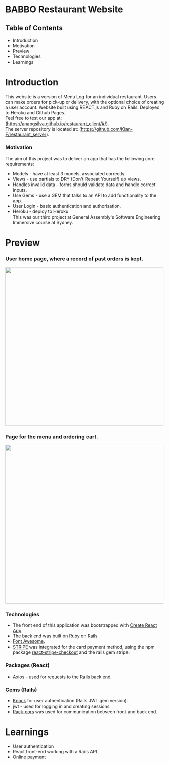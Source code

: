 # BABBO Restaurant Website

## Table of Contents
- Introduction
- Motivation
- Preview
- Technologies
- Learnings


# Introduction
This website is a version of Menu Log for an individual restaurant. Users can make orders for pick-up or delivery, with the optional choice of creating a user account. Website built using REACT.js and Ruby on Rails. Deployed to Heroku and Github Pages.\
Feel free to test our app at: (https://anapgsilva.github.io/restaurant_client/#/).  
The server repository is located at: (https://github.com/Kian-F/restaurant_server).

### Motivation
The aim of this project was to deliver an app that has the following core requirements:
- Models - have at least 3 models, associated correctly.
- Views - use partials to DRY (Don't Repeat Yourself) up views.
- Handles invalid data - forms should validate data and handle correct inputs.
- Use Gems - use a GEM that talks to an API to add functionality to the app.
- User Login - basic authentication and authorisation.
- Heroku - deploy to Heroku.\
This was our third project at General Assembly's Software Engineering Immersive course at Sydney.

# Preview

### User home page, where a record of past orders is kept.

<img src="https://anapgsilva.github.io/restaurant_client/babbo-home.png" width="500">

### Page for the menu and ordering cart.

<img src="https://anapgsilva.github.io/restaurant_client/babbo.png" width="500">



### Technologies

- The front end of this application was bootstrapped with [Create React App](https://github.com/facebook/create-react-app).
- The back end was built on Ruby on Rails
- [Font Awesome](https://fontawesome.com/).
- [STRIPE](https://stripe.com/docs/development) was integrated for the card payment method, using the npm package [react-stripe-checkout](https://www.npmjs.com/package/react-stripe-checkout) and the rails gem stripe.
### Packages (React)
- Axios - used for requests to the Rails back end.
### Gems (Rails)
- [Knock](https://dev.to/amckean12/user-authentication-for-a-rails-api-and-a-react-client-part-1-server-side-3fej) for user authentication (Rails JWT gem version).
- jwt - used for logging in and creating sessions
- [Rack-cors](https://github.com/cyu/rack-cors) was used for communication between front and back end.

# Learnings

- User authentication
- React front-end working with a Rails API
- Online payment


